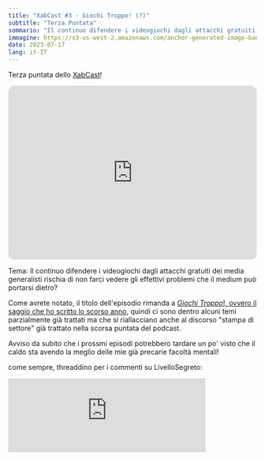 ```yaml
---
title: "XabCast #3 - Giochi Troppo! (?)"
subtitle: "Terza Puntata"
sommario: "Il continuo difendere i videogiochi dagli attacchi gratuiti dei media generalisti rischia di non farci vedere gli effettivi problemi che il medium può portarsi dietro?"
immagine: https://s3-us-west-2.amazonaws.com/anchor-generated-image-bank/staging/podcast_uploaded_episode400/38350651/38350651-1689576734590-ca1f13501221d.jpg
date: 2023-07-17
lang: it-IT
---
```


Terza puntata dello [XabCast](/projects/xabcast/)! 

<iframe style="border-radius:12px" src="https://open.spotify.com/embed/episode/3dsMc64MG0uBisSRmgPBTe?utm_source=generator&theme=0" width="100%" height="352" frameBorder="0" allowfullscreen="" allow="autoplay; clipboard-write; encrypted-media; fullscreen; picture-in-picture" loading="lazy"></iframe>

Tema: Il continuo difendere i videogiochi dagli attacchi gratuiti dei media generalisti rischia di non farci vedere gli effettivi problemi che il medium può portarsi dietro? 

Come avrete notato, il titolo dell'episodio rimanda a [_Giochi Troppo_!, ovvero il saggio che ho scritto lo scorso anno](https://amzn.to/43vaQSv), quindi ci sono dentro alcuni temi parzialmente già trattati ma che si riallacciano anche al discorso "stampa di settore" già trattato nella scorsa puntata del podcast.

Avviso da subito che i prossmi episodi potrebbero tardare un po' visto che il caldo sta avendo la meglio delle mie già precarie facoltà mentali!

come sempre, threaddino per i commenti su LivelloSegreto: 

<iframe src="https://livellosegreto.it/@xabacadabra/110728130106233175/embed" class="mastodon-embed" style="max-width: 100%; border: 0" width="400" allowfullscreen="allowfullscreen"></iframe><script src="https://livellosegreto.it/embed.js" async="async"></script>
